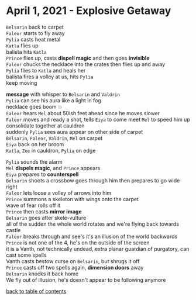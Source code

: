 # April 1, 2021 - Explosive Getaway

`Belsarin` back to carpet  
`Faleor` starts to fly away  
`Pylia` casts heat metal  
`Katla` flies up  
balista hits `Katla`  
`Prince` flies up, casts **dispell magic** and then goes **invisible**  
`Faleor` chucks the necklace into the crates then flies up and away  
`Pylia` flies to `Katla` and heals her  
balista fires a volley at us, hits `Pylia`  
keep moving  

**message** with whisper to `Belsarin` and `Valdrin`  
`Pylia` can see his aura like a light in fog  
necklace goes boom 💥  
`Faleor` hears `Mel` about 50ish feet ahead since he moves slower  
`Faleor` moves and ready a shot, tells `Eiya` to come meet `Mel` to speed him up  
consolidate together at cauldron  
suddenly `Pylia` sees aura appear on other side of carpet  
`Belsarin`, `Faleor`, `Valdrin`, `Mel` on carpet  
`Eiya` back on her broom  
`Katla`, `Zee` in cauldron, `Pylia` on edge  

`Pylia` sounds the alarm  
`Mel` **dispels magic**, and `Prince` appears  
`Eiya` prepares to **counterspell**  
`Belsarin` shoots a crossbow goes through him then prepares to go wide right  
`Faleor` lets loose a volley of arrows into him  
`Prince` summons a skeleton with wings onto the carpet  
wave of fear rolls off it  
`Prince` then casts **mirror image**  
`Belsarin` goes after skele-vulture  
all of the sudden the whole world rotates and we're flying back towards castle  
`Faleor` breaks through and see's it's an illusion of the world backwards  
`Prince` is not one of the 4, he's on the outside of the screen  
it is a Vanth, not technically undead, extra planar guardian of purgatory, can cast some spells  
Vanth casts bestow curse on `Belsarin`, but shrugs it off  
`Prince` casts off two spells again, **dimension doors** away  
`Belsarin` knocks it back home  
We fly out of illusion, he's doesn't appear to be following anymore  

[back to table of contents](/sessions/README.md)
